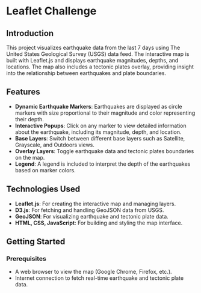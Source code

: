 # Leaflet Challenge

## Introduction
This project visualizes earthquake data from the last 7 days using The United States Geological Survey (USGS) data feed. The interactive map is built with Leaflet.js and displays earthquake magnitudes, depths, and locations. The map also includes a tectonic plates overlay, providing insight into the relationship between earthquakes and plate boundaries.

## Features
- **Dynamic Earthquake Markers**: Earthquakes are displayed as circle markers with size proportional to their magnitude and color representing their depth.
- **Interactive Popups**: Click on any marker to view detailed information about the earthquake, including its magnitude, depth, and location.
- **Base Layers**: Switch between different base layers such as Satellite, Grayscale, and Outdoors views.
- **Overlay Layers**: Toggle earthquake data and tectonic plates boundaries on the map.
- **Legend**: A legend is included to interpret the depth of the earthquakes based on marker colors.

## Technologies Used
- **Leaflet.js**: For creating the interactive map and managing layers.
- **D3.js**: For fetching and handling GeoJSON data from USGS.
- **GeoJSON**: For visualizing earthquake and tectonic plate data.
- **HTML, CSS, JavaScript**: For building and styling the map interface.

## Getting Started

### Prerequisites
- A web browser to view the map (Google Chrome, Firefox, etc.).
- Internet connection to fetch real-time earthquake and tectonic plate data.

